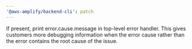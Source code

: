 ```yaml
---
'@aws-amplify/backend-cli': patch
---
```


If present, print error.cause.message in top-level error handler. This gives customers more debugging information when the error cause rather than the error contains the root cause of the issue.
